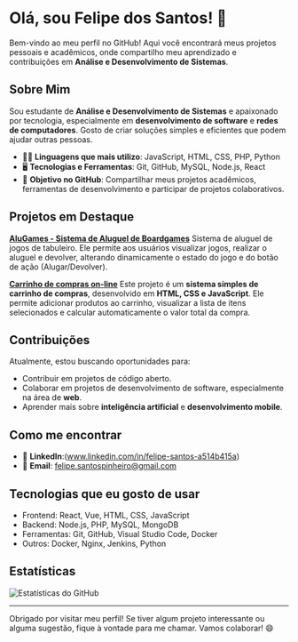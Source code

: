 # Olá, sou Felipe dos Santos! 👋

Bem-vindo ao meu perfil no GitHub! Aqui você encontrará meus projetos pessoais e acadêmicos, onde compartilho meu aprendizado e contribuições em **Análise e Desenvolvimento de Sistemas**.

## Sobre Mim

Sou estudante de **Análise e Desenvolvimento de Sistemas** e apaixonado por tecnologia, especialmente em **desenvolvimento de software** e **redes de computadores**. Gosto de criar soluções simples e eficientes que podem ajudar outras pessoas. 

- 🧑‍💻 **Linguagens que mais utilizo**: JavaScript, HTML, CSS, PHP, Python
- 🖥️ **Tecnologias e Ferramentas**: Git, GitHub, MySQL, Node.js, React
- 🎯 **Objetivo no GitHub**: Compartilhar meus projetos acadêmicos, ferramentas de desenvolvimento e participar de projetos colaborativos.

## Projetos em Destaque

**[AluGames - Sistema de Aluguel de Boardgames](https://github.com/FelpsdSanto/ALUGAMES.git)**
Sistema de aluguel de jogos de tabuleiro. Ele permite aos usuários visualizar jogos, realizar o aluguel e devolver, alterando dinamicamente o estado do jogo e do botão de ação (Alugar/Devolver).


**[Carrinho de compras on-line](https://github.com/FelpsdSanto/carrinho-compras.git)**
Este projeto é um **sistema simples de carrinho de compras**, desenvolvido em **HTML, CSS e JavaScript**. Ele permite adicionar produtos ao carrinho, visualizar a lista de itens selecionados e calcular automaticamente o valor total da compra.

## Contribuições

Atualmente, estou buscando oportunidades para:
- Contribuir em projetos de código aberto.
- Colaborar em projetos de desenvolvimento de software, especialmente na área de **web**.
- Aprender mais sobre **inteligência artificial** e **desenvolvimento mobile**.

## Como me encontrar

- 💼 **LinkedIn**:(www.linkedin.com/in/felipe-santos-a514b415a)
- 📧 **Email**: felipe.santospinheiro@gmail.com

## Tecnologias que eu gosto de usar

- Frontend: React, Vue, HTML, CSS, JavaScript
- Backend: Node.js, PHP, MySQL, MongoDB
- Ferramentas: Git, GitHub, Visual Studio Code, Docker
- Outros: Docker, Nginx, Jenkins, Python

## Estatísticas

![Estatísticas do GitHub](https://github-readme-stats.vercel.app/api?username=FelpsdSanto&show_icons=true&hide_title=true&count_private=true&hide=prs)

---

Obrigado por visitar meu perfil! Se tiver algum projeto interessante ou alguma sugestão, fique à vontade para me chamar. Vamos colaborar! 😄
